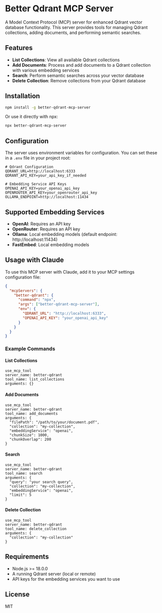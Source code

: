# Better Qdrant MCP Server

A Model Context Protocol (MCP) server for enhanced Qdrant vector database functionality. This server provides tools for managing Qdrant collections, adding documents, and performing semantic searches.

## Features

- **List Collections**: View all available Qdrant collections
- **Add Documents**: Process and add documents to a Qdrant collection with various embedding services
- **Search**: Perform semantic searches across your vector database
- **Delete Collection**: Remove collections from your Qdrant database

## Installation

```bash
npm install -g better-qdrant-mcp-server
```

Or use it directly with npx:

```bash
npx better-qdrant-mcp-server
```

## Configuration

The server uses environment variables for configuration. You can set these in a `.env` file in your project root:

```
# Qdrant Configuration
QDRANT_URL=http://localhost:6333
QDRANT_API_KEY=your_api_key_if_needed

# Embedding Service API Keys
OPENAI_API_KEY=your_openai_api_key
OPENROUTER_API_KEY=your_openrouter_api_key
OLLAMA_ENDPOINT=http://localhost:11434
```

## Supported Embedding Services

- **OpenAI**: Requires an API key
- **OpenRouter**: Requires an API key
- **Ollama**: Local embedding models (default endpoint: http://localhost:11434)
- **FastEmbed**: Local embedding models

## Usage with Claude

To use this MCP server with Claude, add it to your MCP settings configuration file:

```json
{
  "mcpServers": {
    "better-qdrant": {
      "command": "npx",
      "args": ["better-qdrant-mcp-server"],
      "env": {
        "QDRANT_URL": "http://localhost:6333",
        "OPENAI_API_KEY": "your_openai_api_key"
      }
    }
  }
}
```

### Example Commands

#### List Collections

```
use_mcp_tool
server_name: better-qdrant
tool_name: list_collections
arguments: {}
```

#### Add Documents

```
use_mcp_tool
server_name: better-qdrant
tool_name: add_documents
arguments: {
  "filePath": "/path/to/your/document.pdf",
  "collection": "my-collection",
  "embeddingService": "openai",
  "chunkSize": 1000,
  "chunkOverlap": 200
}
```

#### Search

```
use_mcp_tool
server_name: better-qdrant
tool_name: search
arguments: {
  "query": "your search query",
  "collection": "my-collection",
  "embeddingService": "openai",
  "limit": 5
}
```

#### Delete Collection

```
use_mcp_tool
server_name: better-qdrant
tool_name: delete_collection
arguments: {
  "collection": "my-collection"
}
```

## Requirements

- Node.js >= 18.0.0
- A running Qdrant server (local or remote)
- API keys for the embedding services you want to use

## License

MIT
